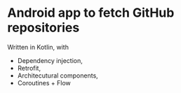 # Android app to fetch GitHub repositories 

Written in Kotlin, with 
- Dependency injection, 
- Retrofit, 
- Architecutural components,
- Coroutines + Flow
